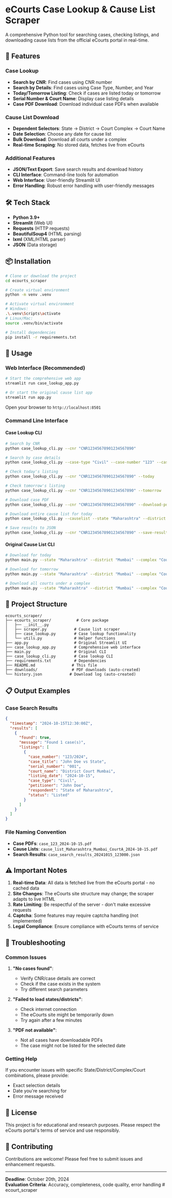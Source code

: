 # eCourts Case Lookup & Cause List Scraper

A comprehensive Python tool for searching cases, checking listings, and downloading cause lists from the official eCourts portal in real-time.

## 🎯 Features

### Case Lookup
- **Search by CNR**: Find cases using CNR number
- **Search by Details**: Find cases using Case Type, Number, and Year
- **Today/Tomorrow Listing**: Check if cases are listed today or tomorrow
- **Serial Number & Court Name**: Display case listing details
- **Case PDF Download**: Download individual case PDFs when available

### Cause List Download
- **Dependent Selectors**: State → District → Court Complex → Court Name
- **Date Selection**: Choose any date for cause list
- **Bulk Download**: Download all courts under a complex
- **Real-time Scraping**: No stored data, fetches live from eCourts

### Additional Features
- **JSON/Text Export**: Save search results and download history
- **CLI Interface**: Command-line tools for automation
- **Web Interface**: User-friendly Streamlit UI
- **Error Handling**: Robust error handling with user-friendly messages

## 🛠️ Tech Stack

- **Python 3.9+**
- **Streamlit** (Web UI)
- **Requests** (HTTP requests)
- **BeautifulSoup4** (HTML parsing)
- **lxml** (XML/HTML parser)
- **JSON** (Data storage)

## 📦 Installation

```bash
# Clone or download the project
cd ecourts_scraper

# Create virtual environment
python -m venv .venv

# Activate virtual environment
# Windows:
.\.venv\Scripts\activate
# Linux/Mac:
source .venv/bin/activate

# Install dependencies
pip install -r requirements.txt
```

## 🚀 Usage

### Web Interface (Recommended)

```bash
# Start the comprehensive web app
streamlit run case_lookup_app.py

# Or start the original cause list app
streamlit run app.py
```

Open your browser to `http://localhost:8501`

### Command Line Interface

#### Case Lookup CLI

```bash
# Search by CNR
python case_lookup_cli.py --cnr "CNR12345678901234567890"

# Search by case details
python case_lookup_cli.py --case-type "Civil" --case-number "123" --case-year "2024"

# Check today's listing
python case_lookup_cli.py --cnr "CNR12345678901234567890" --today

# Check tomorrow's listing
python case_lookup_cli.py --cnr "CNR12345678901234567890" --tomorrow

# Download case PDF
python case_lookup_cli.py --cnr "CNR12345678901234567890" --download-pdf

# Download entire cause list for today
python case_lookup_cli.py --causelist --state "Maharashtra" --district "Mumbai" --complex "Court Complex A" --court "Court A"

# Save results to JSON
python case_lookup_cli.py --cnr "CNR12345678901234567890" --save-results --output-file "my_search.json"
```

#### Original Cause List CLI

```bash
# Download for today
python main.py --state "Maharashtra" --district "Mumbai" --complex "Court Complex A" --court "Court A" --today

# Download for tomorrow
python main.py --state "Maharashtra" --district "Mumbai" --complex "Court Complex A" --court "Court A" --tomorrow

# Download all courts under a complex
python main.py --state "Maharashtra" --district "Mumbai" --complex "Court Complex A" --all-courts --date 2025-10-20
```

## 📁 Project Structure

```
ecourts_scraper/
├── ecourts_scraper/           # Core package
│   ├── __init__.py
│   ├── scraper.py            # Cause list scraper
│   ├── case_lookup.py        # Case lookup functionality
│   └── utils.py              # Helper functions
├── app.py                    # Original Streamlit UI
├── case_lookup_app.py        # Comprehensive web interface
├── main.py                   # Original CLI
├── case_lookup_cli.py        # Case lookup CLI
├── requirements.txt          # Dependencies
├── README.md                # This file
├── downloads/               # PDF downloads (auto-created)
└── history.json            # Download log (auto-created)
```

## 📋 Output Examples

### Case Search Results
```json
{
  "timestamp": "2024-10-15T12:30:00Z",
  "results": [
    {
      "found": true,
      "message": "Found 1 case(s)",
      "listings": [
        {
          "case_number": "123/2024",
          "case_title": "John Doe vs State",
          "serial_number": "001",
          "court_name": "District Court Mumbai",
          "listing_date": "2024-10-15",
          "case_type": "Civil",
          "petitioner": "John Doe",
          "respondent": "State of Maharashtra",
          "status": "Listed"
        }
      ]
    }
  ]
}
```

### File Naming Convention
- **Case PDFs**: `case_123_2024-10-15.pdf`
- **Cause Lists**: `cause_list_Maharashtra_Mumbai_CourtA_2024-10-15.pdf`
- **Search Results**: `case_search_results_20241015_123000.json`

## ⚠️ Important Notes

1. **Real-time Data**: All data is fetched live from the eCourts portal - no cached data
2. **Site Changes**: The eCourts site structure may change; the scraper adapts to live HTML
3. **Rate Limiting**: Be respectful of the server - don't make excessive requests
4. **Captcha**: Some features may require captcha handling (not implemented)
5. **Legal Compliance**: Ensure compliance with eCourts terms of service

## 🔧 Troubleshooting

### Common Issues

1. **"No cases found"**: 
   - Verify CNR/case details are correct
   - Check if the case exists in the system
   - Try different search parameters

2. **"Failed to load states/districts"**:
   - Check internet connection
   - The eCourts site might be temporarily down
   - Try again after a few minutes

3. **"PDF not available"**:
   - Not all cases have downloadable PDFs
   - The case might not be listed for the selected date

### Getting Help

If you encounter issues with specific State/District/Complex/Court combinations, please provide:
- Exact selection details
- Date you're searching for
- Error message received

## 📝 License

This project is for educational and research purposes. Please respect the eCourts portal's terms of service and use responsibly.

## 🤝 Contributing

Contributions are welcome! Please feel free to submit issues and enhancement requests.

---

**Deadline**: October 20th, 2024  
**Evaluation Criteria**: Accuracy, completeness, code quality, error handling
#   e c o u r t _ s c r a p e r  
 